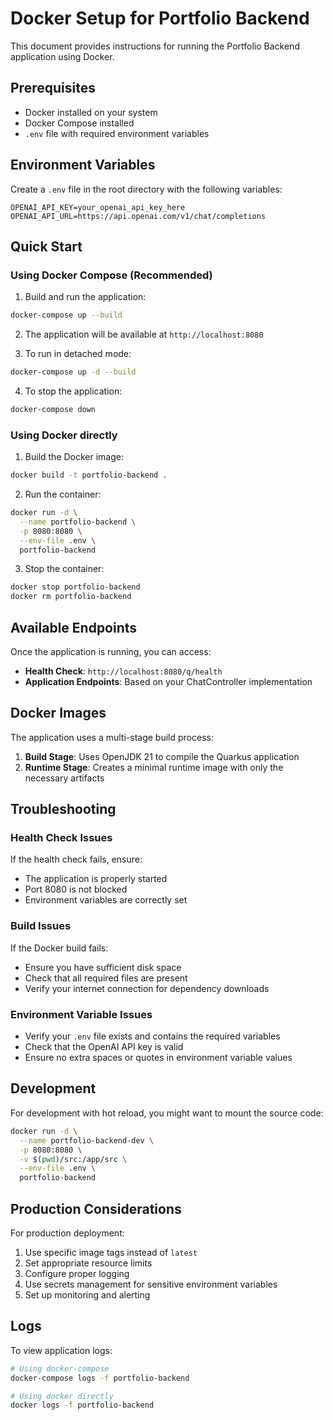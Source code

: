 # Docker Setup for Portfolio Backend

This document provides instructions for running the Portfolio Backend application using Docker.

## Prerequisites

- Docker installed on your system
- Docker Compose installed
- `.env` file with required environment variables

## Environment Variables

Create a `.env` file in the root directory with the following variables:

```env
OPENAI_API_KEY=your_openai_api_key_here
OPENAI_API_URL=https://api.openai.com/v1/chat/completions
```

## Quick Start

### Using Docker Compose (Recommended)

1. Build and run the application:

```bash
docker-compose up --build
```

2. The application will be available at `http://localhost:8080`

3. To run in detached mode:

```bash
docker-compose up -d --build
```

4. To stop the application:

```bash
docker-compose down
```

### Using Docker directly

1. Build the Docker image:

```bash
docker build -t portfolio-backend .
```

2. Run the container:

```bash
docker run -d \
  --name portfolio-backend \
  -p 8080:8080 \
  --env-file .env \
  portfolio-backend
```

3. Stop the container:

```bash
docker stop portfolio-backend
docker rm portfolio-backend
```

## Available Endpoints

Once the application is running, you can access:

- **Health Check**: `http://localhost:8080/q/health`
- **Application Endpoints**: Based on your ChatController implementation

## Docker Images

The application uses a multi-stage build process:

1. **Build Stage**: Uses OpenJDK 21 to compile the Quarkus application
2. **Runtime Stage**: Creates a minimal runtime image with only the necessary artifacts

## Troubleshooting

### Health Check Issues

If the health check fails, ensure:

- The application is properly started
- Port 8080 is not blocked
- Environment variables are correctly set

### Build Issues

If the Docker build fails:

- Ensure you have sufficient disk space
- Check that all required files are present
- Verify your internet connection for dependency downloads

### Environment Variable Issues

- Verify your `.env` file exists and contains the required variables
- Check that the OpenAI API key is valid
- Ensure no extra spaces or quotes in environment variable values

## Development

For development with hot reload, you might want to mount the source code:

```bash
docker run -d \
  --name portfolio-backend-dev \
  -p 8080:8080 \
  -v $(pwd)/src:/app/src \
  --env-file .env \
  portfolio-backend
```

## Production Considerations

For production deployment:

1. Use specific image tags instead of `latest`
2. Set appropriate resource limits
3. Configure proper logging
4. Use secrets management for sensitive environment variables
5. Set up monitoring and alerting

## Logs

To view application logs:

```bash
# Using docker-compose
docker-compose logs -f portfolio-backend

# Using docker directly
docker logs -f portfolio-backend
```

